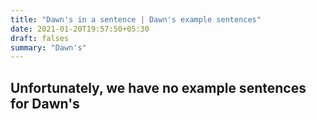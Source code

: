 ```yaml
---
title: "Dawn's in a sentence | Dawn's example sentences"
date: 2021-01-20T19:57:50+05:30
draft: falses
summary: "Dawn's"
---
```

## Unfortunately, we have no example sentences for Dawn's                 
